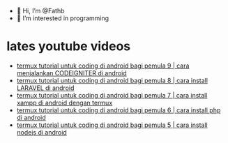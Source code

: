 - 👋 Hi, I’m @Fathb
- 👀 I’m interested in programming

# lates youtube videos
<!-- YOUTUBE:START -->
- [termux tutorial untuk coding di android bagi pemula 9 | cara menjalankan CODEIGNITER di android](https://www.youtube.com/watch?v=iIkyrxtyxsE)
- [termux tutorial untuk coding di android bagi pemula 8 | cara install LARAVEL di android](https://www.youtube.com/watch?v=cF40w6VTdew)
- [termux tutorial untuk coding di android bagi pemula 7 | cara install xampp di android dengan termux](https://www.youtube.com/watch?v=Blpzjs5Y190)
- [termux tutorial untuk coding di android bagi pemula 6 | cara install php di android](https://www.youtube.com/watch?v=OWcJp2w_q8U)
- [termux tutorial untuk coding di android bagi pemula 5 | cara install nodejs di android](https://www.youtube.com/watch?v=q9-93eQArqI)
<!-- YOUTUBE:END -->

<!---
Fathb/Fathb is a ✨ special ✨ repository because its `README.md` (this file) appears on your GitHub profile.
You can click the Preview link to take a look at your changes.
--->
